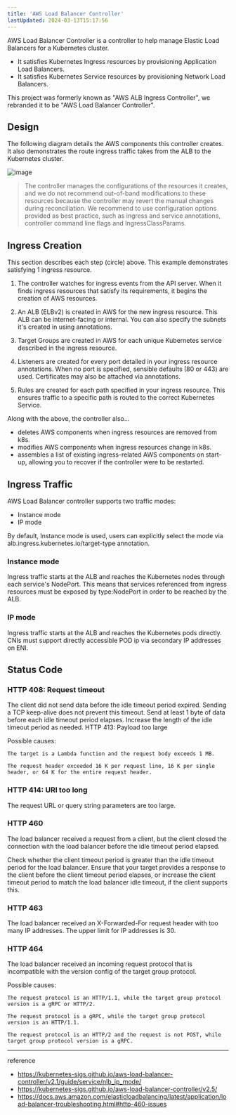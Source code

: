 ```yaml
---
title: 'AWS Load Balancer Controller'
lastUpdated: 2024-03-13T15:17:56
---
```


AWS Load Balancer Controller is a controller to help manage Elastic Load Balancers for a Kubernetes cluster.

- It satisfies Kubernetes Ingress resources by provisioning Application Load Balancers.
- It satisfies Kubernetes Service resources by provisioning Network Load Balancers.

This project was formerly known as "AWS ALB Ingress Controller", we rebranded it to be "AWS Load Balancer Controller".

## Design

The following diagram details the AWS components this controller creates. It also demonstrates the route ingress traffic takes from the ALB to the Kubernetes cluster.

![image](https://github.com/rlaisqls/rlaisqls/assets/81006587/021fb689-acb2-42ac-aa67-b083f9f19fe6)

> The controller manages the configurations of the resources it creates, and we do not recommend out-of-band modifications to these resources because the controller may revert the manual changes during reconciliation. We recommend to use configuration options provided as best practice, such as ingress and service annotations, controller command line flags and IngressClassParams.

## Ingress Creation

This section describes each step (circle) above. This example demonstrates satisfying 1 ingress resource.

1. The controller watches for ingress events from the API server. When it finds ingress resources that satisfy its requirements, it begins the creation of AWS resources.

2. An ALB (ELBv2) is created in AWS for the new ingress resource. This ALB can be internet-facing or internal. You can also specify the subnets it's created in using annotations.

3. Target Groups are created in AWS for each unique Kubernetes service described in the ingress resource.

4. Listeners are created for every port detailed in your ingress resource annotations. When no port is specified, sensible defaults (80 or 443) are used. Certificates may also be attached via annotations.

5. Rules are created for each path specified in your ingress resource. This ensures traffic to a specific path is routed to the correct Kubernetes Service.

Along with the above, the controller also...

- deletes AWS components when ingress resources are removed from k8s.
- modifies AWS components when ingress resources change in k8s.
- assembles a list of existing ingress-related AWS components on start-up, allowing you to recover if the controller were to be restarted.

## Ingress Traffic

AWS Load Balancer controller supports two traffic modes:

- Instance mode
- IP mode

By default, Instance mode is used, users can explicitly select the mode via alb.ingress.kubernetes.io/target-type annotation.

### Instance mode

Ingress traffic starts at the ALB and reaches the Kubernetes nodes through each service's NodePort. This means that services referenced from ingress resources must be exposed by type:NodePort in order to be reached by the ALB.

### IP mode

Ingress traffic starts at the ALB and reaches the Kubernetes pods directly. CNIs must support directly accessible POD ip via secondary IP addresses on ENI.

## Status Code

### HTTP 408: Request timeout

The client did not send data before the idle timeout period expired. Sending a TCP keep-alive does not prevent this timeout. Send at least 1 byte of data before each idle timeout period elapses. Increase the length of the idle timeout period as needed.
HTTP 413: Payload too large

Possible causes:

    The target is a Lambda function and the request body exceeds 1 MB.

    The request header exceeded 16 K per request line, 16 K per single header, or 64 K for the entire request header.

### HTTP 414: URI too long

The request URL or query string parameters are too large.

### HTTP 460

The load balancer received a request from a client, but the client closed the connection with the load balancer before the idle timeout period elapsed.

Check whether the client timeout period is greater than the idle timeout period for the load balancer. Ensure that your target provides a response to the client before the client timeout period elapses, or increase the client timeout period to match the load balancer idle timeout, if the client supports this.

### HTTP 463

The load balancer received an X-Forwarded-For request header with too many IP addresses. The upper limit for IP addresses is 30.

### HTTP 464

The load balancer received an incoming request protocol that is incompatible with the version config of the target group protocol.

Possible causes:

    The request protocol is an HTTP/1.1, while the target group protocol version is a gRPC or HTTP/2.

    The request protocol is a gRPC, while the target group protocol version is an HTTP/1.1.

    The request protocol is an HTTP/2 and the request is not POST, while target group protocol version is a gRPC.

---
reference

- <https://kubernetes-sigs.github.io/aws-load-balancer-controller/v2.1/guide/service/nlb_ip_mode/>
- <https://kubernetes-sigs.github.io/aws-load-balancer-controller/v2.5/>
- <https://docs.aws.amazon.com/elasticloadbalancing/latest/application/load-balancer-troubleshooting.html#http-460-issues>

